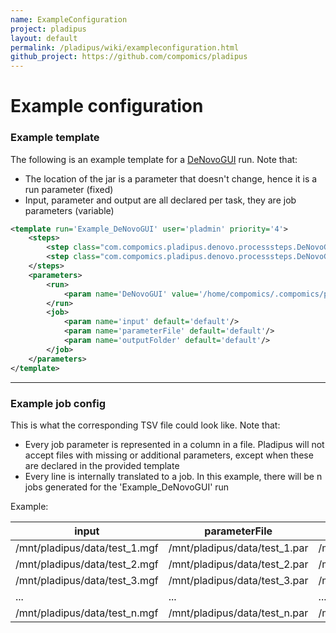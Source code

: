 ```yaml
---
name: ExampleConfiguration
project: pladipus
layout: default
permalink: /pladipus/wiki/exampleconfiguration.html
github_project: https://github.com/compomics/pladipus
---
```


# Example configuration

### Example template

The following is an example template for a [DeNovoGUI](http://compomics.github.io/projects/denovogui.html) run. Note that:

* The location of the jar is a parameter that doesn't change, hence it is a run parameter (fixed)
* Input, parameter and output are all declared per task, they are job parameters (variable)

```xml
<template run='Example_DeNovoGUI' user='pladmin' priority='4'>
    <steps>
        <step class="com.compomics.pladipus.denovo.processsteps.DeNovoGUISetupStep"/>
        <step class="com.compomics.pladipus.denovo.processsteps.DeNovoGUIStep"/> 
    </steps> 
    <parameters>
        <run>
            <param name='DeNovoGUI' value='/home/compomics/.compomics/pladipus/tools/DeNovoGUI-1.7.0/DeNovoGUI-1.7.0.jar'/>
        </run>
        <job>
            <param name='input' default='default'/>
            <param name='parameterFile' default='default'/>
            <param name='outputFolder' default='default'/>
        </job>
    </parameters>
</template>
```
----


### Example job config

This is what the corresponding TSV file could look like. Note that:

* Every job parameter is represented in a column in a file. Pladipus will not accept files with missing or additional parameters, except when these are declared in the provided template
* Every line is internally translated to a job. In this example, there will be n jobs generated for the 'Example_DeNovoGUI' run

Example:

| input | parameterFile | outputFolder |
| ----- | ------------- | ------------ |
| /mnt/pladipus/data/test_1.mgf | /mnt/pladipus/data/test_1.par | /mnt/pladipus/output/result_1/ |
| /mnt/pladipus/data/test_2.mgf | /mnt/pladipus/data/test_2.par | /mnt/pladipus/output/result_2/ |
| /mnt/pladipus/data/test_3.mgf | /mnt/pladipus/data/test_3.par | /mnt/pladipus/output/result_3/ |
| ... | ... | ... |
| /mnt/pladipus/data/test_n.mgf | /mnt/pladipus/data/test_n.par | /mnt/pladipus/output/result_n/ |